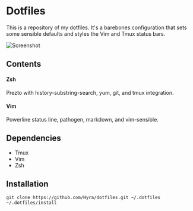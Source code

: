 # Dotfiles

This is a repository of my dotfiles. It's a barebones configuration that sets some sensible defaults and styles the Vim and Tmux status bars.

![Screenshot](http://i.imgur.com/fh9zxjQ.png)

## Contents

#### Zsh

Prezto with history-substring-search, yum, git, and tmux integration.

#### Vim

Powerline status line, pathogen, markdown, and vim-sensible.

## Dependencies

- Tmux
- Vim
- Zsh

## Installation

```
git clone https://github.com/Hyra/dotfiles.git ~/.dotfiles
~/.dotfiles/install
```
